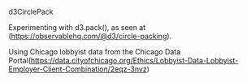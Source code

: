 d3CirclePack

Experimenting with d3.pack(), as seen at (https://observablehq.com/@d3/circle-packing).

Using Chicago lobbyist data from the Chicago Data Portal(https://data.cityofchicago.org/Ethics/Lobbyist-Data-Lobbyist-Employer-Client-Combination/2eqz-3nvz)
